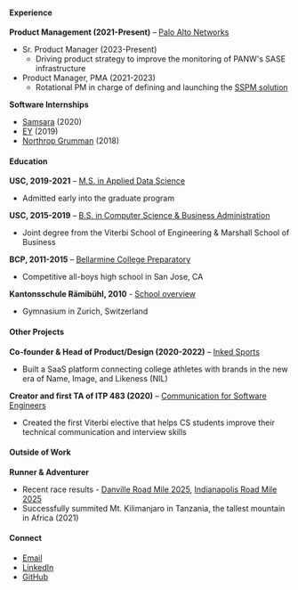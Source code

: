 #### Experience  
**Product Management (2021-Present)** – [Palo Alto Networks](https://www.paloaltonetworks.com)
- Sr. Product Manager (2023-Present)
  - Driving product strategy to improve the monitoring of PANW's SASE infrastructure
- Product Manager, PMA (2021-2023)
  - Rotational PM in charge of defining and launching the [SSPM solution](https://www.youtube.com/watch?v=gvyC1DYPmkY)

**Software Internships**
- [Samsara](https://www.samsara.com) (2020)
- [EY](https://www.ey.com/en_us) (2019)
- [Northrop Grumman](https://www.northropgrumman.com/) (2018)

#### Education  
**USC, 2019-2021** – [M.S. in Applied Data Science](https://datascience.usc.edu/academics/master-of-science-in-applied-data-science)  
- Admitted early into the graduate program

**USC, 2015-2019** – [B.S. in Computer Science & Business Administration](https://www.cs.usc.edu/academic-programs/undergrad/computer-science-business-administration)  
- Joint degree from the Viterbi School of Engineering & Marshall School of Business

**BCP, 2011-2015** – [Bellarmine College Preparatory](https://www.bcp.org)  
- Competitive all-boys high school in San Jose, CA

**Kantonsschule Rämibühl, 2010** - [School overview](https://en.wikipedia.org/wiki/Kantonsschule_R%C3%A4mib%C3%BChl)
- Gymnasium in Zurich, Switzerland

#### Other Projects  
**Co-founder & Head of Product/Design (2020-2022)** – [Inked Sports](https://www.kingtide.com/case-studies/inkedsports)  
- Built a SaaS platform connecting college athletes with brands in the new era of Name, Image, and Likeness (NIL)

**Creator and first TA of ITP 483 (2020)** – [Communication for Software Engineers](https://web-app.usc.edu/soc/syllabus/20233/32088.pdf)  
- Created the first Viterbi elective that helps CS students improve their technical communication and interview skills

#### Outside of Work  
**Runner & Adventurer**  
- Recent race results - [Danville Road Mile 2025](https://results.raceroster.com/v2/en-US/results/235pd66vwrt45f2a/detail/zdf4qh63jtd7x3ts), [Indianapolis Road Mile 2025](https://www.athlinks.com/event/111595/results/Event/1114573/Course/2610249/Bib/277)
- Successfully summited Mt. Kilimanjaro in Tanzania, the tallest mountain in Africa (2021)

#### Connect  
- [Email](mailto:nico.filipsan@gmail.com)  
- [LinkedIn](https://www.linkedin.com/in/nicofilipsanchez/)
- [GitHub](https://github.com/defnico)
